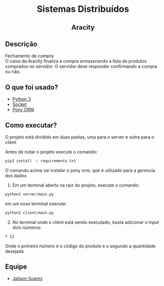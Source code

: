 <h1 align=center>Sistemas Distribuídos</h1>

<h2 align=center>Aracity</h2>

## Descrição

Fechamento de compra\
O caixa da Aracity finaliza a compra armazenando a lista de produtos comprados no servidor. O servidor deve responder confirmando a compra ou não.

## O que foi usado?

* [Python 3](https://www.python.org/)
* [Socket](https://docs.python.org/3/library/socket.html)
* [Pony ORM](https://ponyorm.org/)

## Como executar?

O projeto está dividido em duas pastas, uma para o server e outra para o client

Antes de rodar o projeto execute o comando:

```bash
pip3 install -r requirements.txt
```

O comando acima vai instalar o pony orm, que é utilizado para a gerencia dos dados

1. Em um terminal aberto na raiz do projeto, execute o comando:

```bash
python3 server/main.py
```

em um novo terminal execute:

```bash
python3 client/main.py
```

2. No terminal onde o client está sendo executado, basta adicionar o input dois números:

```bash
7 12
```

Onde o primeiro número é o código do produto e o segundo a quantidade desejada

## Equipe

* [Jailson Soares](https://github.com/jailsonsf)
